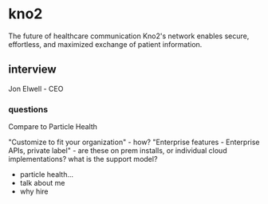 # kno2

The future of healthcare communication Kno2's network enables secure, effortless, and maximized exchange of patient information.

## interview

Jon Elwell - CEO

### questions

Compare to Particle Health

"Customize to fit your organization" - how?
"Enterprise features - Enterprise APIs, private label" - are these on prem installs, or individual cloud implementations? what is the support model?

- particle health...
- talk about me
- why hire
